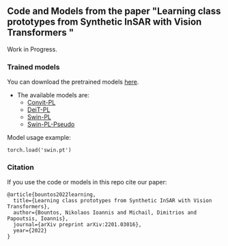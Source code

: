 ## Code and Models from the paper "Learning class prototypes from Synthetic InSAR with Vision Transformers "

Work in Progress.

### Trained models

You can download the pretrained models [here](https://www.dropbox.com/sh/bnb5ud6gi2bvkcj/AAC5hY4bQG-Nigo_FNzPh3gDa?dl=0).

- The available models are:
  - [Convit-PL](https://www.dropbox.com/s/o4nr7q1ue1l7vpz/convit.pt?dl=0)
  - [DeiT-PL](https://www.dropbox.com/s/h5w7izmrg670r7y/deit.pt?dl=0)
  - [Swin-PL](https://www.dropbox.com/s/btrufmzl8g29yo9/swin.pt?dl=0)
  - [Swin-PL-Pseudo](https://www.dropbox.com/s/3p3da2kyzrbo7xn/SwinPLPseudo.pt?dl=0)


Model usage example:
```
torch.load('swin.pt')
```


### Citation 
If you use the code or models in this repo cite our paper:

```
@article{bountos2022learning,
  title={Learning class prototypes from Synthetic InSAR with Vision Transformers},
  author={Bountos, Nikolaos Ioannis and Michail, Dimitrios and Papoutsis, Ioannis},
  journal={arXiv preprint arXiv:2201.03016},
  year={2022}
}
```
